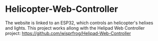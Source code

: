# Helicopter-Web-Controller
The website is linked to an ESP32, which controls an helicopter's helixes and lights. This project works allong with the Helipad Web Controller project: https://github.com/wisprfrog/Helipad-Web-Controller
